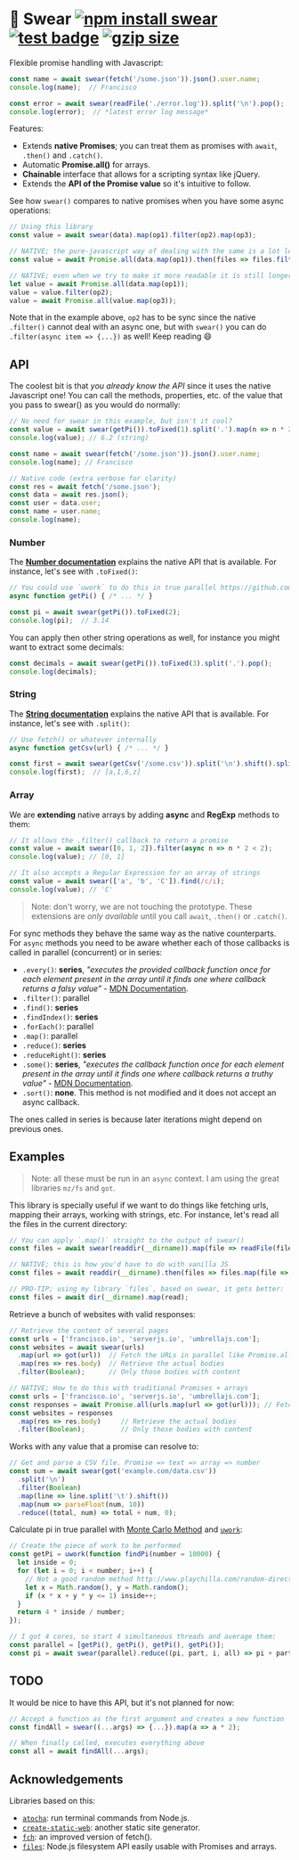 # 🙏 Swear [![npm install swear](https://img.shields.io/badge/npm%20install-swear-blue.svg)](https://www.npmjs.com/package/swear)  [![test badge](https://github.com/franciscop/files/workflows/swear/badge.svg)](https://github.com/franciscop/files/blob/master/.github/workflows/swear.yml) [![gzip size](https://img.badgesize.io/franciscop/swear/master/index.min.js.svg?compression=gzip)](https://github.com/franciscop/swear/blob/master/index.min.js)

Flexible promise handling with Javascript:

```js
const name = await swear(fetch('/some.json')).json().user.name;
console.log(name);  // Francisco

const error = await swear(readFile('./error.log')).split('\n').pop();
console.log(error);  // *latest error log message*
```

Features:

- Extends **native Promises**; you can treat them as promises with `await`, `.then()` and `.catch()`.
- Automatic **Promise.all()** for arrays.
- **Chainable** interface that allows for a scripting syntax like jQuery.
- Extends the **API of the Promise value** so it's intuitive to follow.

See how `swear()` compares to native promises when you have some async operations:

```js
// Using this library
const value = await swear(data).map(op1).filter(op2).map(op3);

// NATIVE; the pure-javascript way of dealing with the same is a lot longer
const value = await Promise.all(data.map(op1)).then(files => files.filter(op2)).then(files => Promise.all(files.map(op3)));

// NATIVE; even when we try to make it more readable it is still longer:
let value = await Promise.all(data.map(op1));
value = value.filter(op2);
value = await Promise.all(value.map(op3));
```

Note that in the example above, `op2` has to be sync since the native `.filter()` cannot deal with an async one, but with `swear()` you can do `.filter(async item => {...})` as well! Keep reading 😄



## API

The coolest bit is that _you already know the API_ since it uses the native Javascript one! You can call the methods, properties, etc. of the value that you pass to swear() as you would do normally:

```js
// No need for swear in this example, but isn't it cool?
const value = await swear(getPi()).toFixed(1).split('.').map(n => n * 2).join('.');
console.log(value); // 6.2 (string)

const name = await swear(fetch('/some.json')).json().user.name;
console.log(name); // Francisco

// Native code (extra verbose for clarity)
const res = await fetch('/some.json');
const data = await res.json();
const user = data.user;
const name = user.name;
console.log(name);
```



### Number

The [**Number documentation**](https://developer.mozilla.org/en-US/docs/Web/JavaScript/Reference/Global_Objects/Number) explains the native API that is available. For instance, let's see with `.toFixed()`:

```js
// You could use `uwork` to do this in true parallel https://github.com/franciscop/uwork
async function getPi() { /* ... */ }

const pi = await swear(getPi()).toFixed(2);
console.log(pi);  // 3.14
```

You can apply then other string operations as well, for instance you might want to extract some decimals:

```js
const decimals = await swear(getPi()).toFixed(3).split('.').pop();
console.log(decimals);
```



### String

The [**String documentation**](https://developer.mozilla.org/en-US/docs/Web/JavaScript/Reference/Global_Objects/String) explains the native API that is available. For instance, let's see with `.split()`:

```js
// Use fetch() or whatever internally
async function getCsv(url) { /* ... */ }

const first = await swear(getCsv('/some.csv')).split('\n').shift().split(',');
console.log(first);  // [a,1,6,z]
```




### Array

We are **extending** native arrays by adding **async** and **RegExp** methods to them:

```js
// It allows the .filter() callback to return a promise
const value = await swear([0, 1, 2]).filter(async n => n * 2 < 2);
console.log(value); // [0, 1]

// It also accepts a Regular Expression for an array of strings
const value = await swear(['a', 'b', 'C']).find(/c/i);
console.log(value); // 'C'
```

> Note: don't worry, we are not touching the prototype. These extensions are *only available* until you call `await`, `.then()` or `.catch()`.

For sync methods they behave the same way as the native counterparts. For `async` methods you need to be aware whether each of those callbacks is called in parallel (concurrent) or in series:

- `.every()`: **series**, _"executes the provided callback function once for each element present in the array until it finds one where callback returns a falsy value"_ - [MDN Documentation](https://developer.mozilla.org/en-US/docs/Web/JavaScript/Reference/Global_Objects/Array/every#Description).
- `.filter()`: parallel
- `.find()`: **series**
- `.findIndex()`: **series**
- `.forEach()`: parallel
- `.map()`: parallel
- `.reduce()`: **series**
- `.reduceRight()`: **series**
- `.some()`: **series**, _"executes the callback function once for each element present in the array until it finds one where callback returns a truthy value"_ - [MDN Documentation](https://developer.mozilla.org/en-US/docs/Web/JavaScript/Reference/Global_Objects/Array/some#Description).
- `.sort()`: **none**. This method is not modified and it does not accept an async callback.

The ones called in series is because later iterations might depend on previous ones.



## Examples

> Note: all these must be run in an `async` context. I am using the great libraries `mz/fs` and `got`.

This library is specially useful if we want to do things like fetching urls, mapping their arrays, working with strings, etc. For instance, let's read all the files in the current directory:

```js
// You can apply `.map()` straight to the output of swear()
const files = await swear(readdir(__dirname)).map(file => readFile(file, 'utf-8'));

// NATIVE; this is how you'd have to do with vanilla JS
const files = await readdir(__dirname).then(files => files.map(file => readFile(file, 'utf-8')));

// PRO-TIP; using my library `files`, based on swear, it gets better:
const files = await dir(__dirname).map(read);
```

Retrieve a bunch of websites with valid responses:

```js
// Retrieve the content of several pages
const urls = ['francisco.io', 'serverjs.io', 'umbrellajs.com'];
const websites = await swear(urls)
  .map(url => got(url))  // Fetch the URLs in parallel like Promise.all()
  .map(res => res.body)  // Retrieve the actual bodies
  .filter(Boolean);      // Only those bodies with content

// NATIVE; How to do this with traditional Promises + arrays
const urls = ['francisco.io', 'serverjs.io', 'umbrellajs.com'];
const responses = await Promise.all(urls.map(url => got(url))); // Fetch the URLs in parallel
const websites = responses
  .map(res => res.body)     // Retrieve the actual bodies
  .filter(Boolean);         // Only those bodies with content
```

Works with any value that a promise can resolve to:

```js
// Get and parse a CSV file. Promise => text => array => number
const sum = await swear(got('example.com/data.csv'))
  .split('\n')
  .filter(Boolean)
  .map(line => line.split('\t').shift())
  .map(num => parseFloat(num, 10))
  .reduce((total, num) => total + num, 0);
```

Calculate pi in true parallel with [Monte Carlo Method](https://en.wikipedia.org/wiki/Monte_Carlo_method) and [`uwork`](https://github.com/franciscop/uwork):

```js
// Create the piece of work to be performed
const getPi = uwork(function findPi(number = 10000) {
  let inside = 0;
  for (let i = 0; i < number; i++) {
    // Not a good random method http://www.playchilla.com/random-direction-in-2d
    let x = Math.random(), y = Math.random();
    if (x * x + y * y <= 1) inside++;
  }
  return 4 * inside / number;
});

// I got 4 cores, so start 4 simultaneous threads and average them:
const parallel = [getPi(), getPi(), getPi(), getPi()];
const pi = await swear(parallel).reduce((pi, part, i, all) => pi + part / all.length, 0);
```



## TODO

It would be nice to have this API, but it's not planned for now:

```js
// Accept a function as the first argument and creates a new function
const findAll = swear((...args) => {...}).map(a => a * 2);

// When finally called, executes everything above
const all = await findAll(...args);
```



## Acknowledgements

Libraries based on this:

- [`atocha`](https://npmjs.com/package/atocha): run terminal commands from Node.js.
- [`create-static-web`](https://npmjs.com/package/create-static-web): another static site generator.
- [`fch`](https://www.npmjs.com/package/fch): an improved version of fetch().
- [`files`](https://npmjs.com/package/files): Node.js filesystem API easily usable with Promises and arrays.
